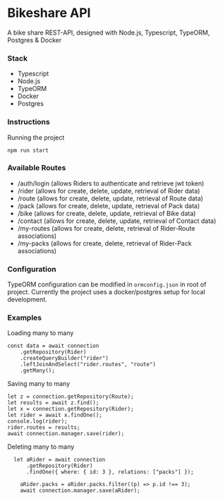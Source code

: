 # Bikeshare API

A bike share REST-API, designed with Node.js, Typescript, TypeORM, Postgres & Docker

### Stack

- Typescript
- Node.js
- TypeORM
- Docker
- Postgres

### Instructions

Running the project

```
npm run start
```

### Available Routes

- /auth/login (allows Riders to authenticate and retrieve jwt token)
- /rider (allows for create, delete, update, retrieval of Rider data)
- /route (allows for create, delete, update, retrieval of Route data)
- /pack (allows for create, delete, update, retrieval of Pack data)
- /bike (allows for create, delete, update, retrieval of Bike data)
- /contact (allows for create, delete, update, retrieval of Contact data)
- /my-routes (allows for create, delete, retrieval of Rider-Route associations)
- /my-packs (allows for create, delete, retrieval of Rider-Pack associations)

### Configuration

TypeORM configuration can be modified in `ormconfig.json` in root of project. Currently the project uses a docker/postgres setup for local development.

### Examples

Loading many to many

```
const data = await connection
    .getRepository(Rider)
    .createQueryBuilder("rider")
    .leftJoinAndSelect("rider.routes", "route")
    .getMany();
```

Saving many to many

```
let z = connection.getRepository(Route);
let results = await z.find();
let x = connection.getRepository(Rider);
let rider = await x.findOne();
console.log(rider);
rider.routes = results;
await connection.manager.save(rider);

```

Deleting many to many

```
  let aRider = await connection
      .getRepository(Rider)
      .findOne({ where: { id: 3 }, relations: ["packs"] });

    aRider.packs = aRider.packs.filter((p) => p.id !== 3);
    await connection.manager.save(aRider);
```
